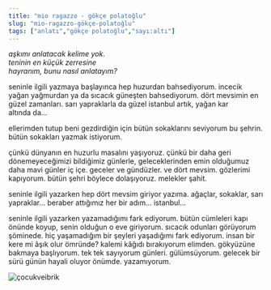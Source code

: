 ```yaml
---
title: "mio ragazzo - gökçe polatoğlu"
slug: "mio-ragazzo-gökçe-polatoğlu"
tags: ["anlatı","gökçe polatoğlu","sayı:altı"]
---
```


*aşkımı anlatacak kelime yok.\
teninin en küçük zerresine\
hayranım, bunu nasıl anlatayım?*


seninle ilgili yazmaya başlayınca hep huzurdan bahsediyorum. incecik
yağan yağmurdan ya da sıcacık güneşten bahsediyorum. dört mevsimin en
güzel zamanları. sarı yapraklarla da güzel istanbul artık, yağan kar
altında da...

ellerimden tutup beni gezdirdiğin için bütün sokaklarını seviyorum bu
şehrin. bütün sokakları yazmak istiyorum.

çünkü dünyanın en huzurlu masalını yaşıyoruz. çünkü bir daha geri
dönemeyeceğimizi bildiğimiz günlerle, geleceklerinden emin olduğumuz
daha mavi günler iç içe. geceler ve gündüzler. ve dört mevsim. gözlerimi
kapıyorum. bütün şehri böylece dolaşıyoruz. melekler şahit.

seninle ilgili yazarken hep dört mevsim giriyor yazıma. ağaçlar,
sokaklar, sarı yapraklar... beraber attığımız her bir
adım... istanbul...

seninle ilgili yazarken yazamadığımı fark ediyorum. bütün cümleleri kapı
önünde koyup, senin olduğun o eve giriyorum. sıcacık odunları görüyorum
şöminede. hiç yaşamadığım bir şeyleri yaşadığımı fark ediyorum. insan
bir kere mi âşık olur ömründe? kalemi kâğıdı bırakıyorum elimden.
gökyüzüne bakmaya başlıyorum. tek tek sayıyorum günleri. gülümsüyorum.
gelecek bir sürü günün hayali oluyor önümde. yazamıyorum.

![çocukveibrik](/img/ky06_31_tayfunisildar.jpg)
